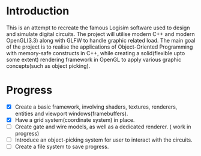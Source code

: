 # Introduction
This is an attempt to recreate the famous Logisim software used to design and simulate digital circuits. The project will utilise modern C++ and modern OpenGL(3.3) along with GLFW to handle graphic related load. The main goal of the project is to realise the applications of Object-Oriented Programming with memory-safe constructs in C++, while creating a solid(flexible upto some extent) rendering framework in OpenGL to apply various graphic concepts(such as object picking).

# Progress
- [x] Create a basic framework, involving shaders, textures, renderers, entities and viewport windows(framebuffers).
- [x] Have a grid system(coordinate system) in place.
- [ ] Create gate and wire models, as well as a dedicated renderer. ( work in progress)
- [ ] Introduce an object-picking system for user to interact with the circuits.
- [ ] Create a file system to save progress.
